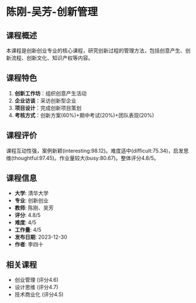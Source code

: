 # 陈刚-吴芳-创新管理

## 课程概述
本课程是创新创业专业的核心课程，研究创新过程的管理方法，包括创意产生、创新流程、创新文化、知识产权等内容。

## 课程特色
1. **创新工作坊**：组织创意产生活动
2. **企业访谈**：采访创新型企业
3. **项目设计**：完成创新项目策划
4. **考核方式**：创新方案(60%)+期中考试(20%)+团队表现(20%)

## 课程评价
课程互动性强，案例新颖(interesting:98.12)。难度适中(difficult:75.34)，启发思维(thoughtful:97.45)。作业量较大(busy:80.67)。整体评分4.8/5。

## 课程信息
- **大学**: 清华大学
- **专业**: 创新创业
- **教师**: 陈刚、吴芳
- **评分**: 4.8/5
- **难度**: 4/5
- **工作量**: 4/5
- **发布日期**: 2023-12-30
- **作者**: 李四十

## 相关课程
- 创业管理 (评分4.6)
- 设计思维 (评分4.7)
- 技术商业化 (评分4.5)